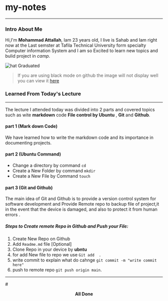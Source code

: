 # my-notes

---

### Intro About Me

Hi,I'm **Mohammad Attallah**,
Iam 23 years old, I live is Sahab and Iam right now at the Last semster at Tafila Technical University form specialty Computer information System and I am so Excited to learn new topics and bulid project in _camp_.

![hat Graduated ](https://cdn.pixabay.com/photo/2016/10/06/19/03/graduation-1719741_960_720.png)

> If you are using black mode on github the image will not display well you can view it [here](https://cdn.pixabay.com/photo/2016/10/06/19/03/graduation-1719741_960_720.png)

### Learned From Today's Lecture

---

The lecture I attended today was divided into 2 parts and covered topics such as wite **markdown** code **File control by Ubuntu** , **Git** and **Github**.

#### part 1 (Mark down Code)

We have learned how to write the markdown code and its importance in documenting projects.

#### part 2 (Ubuntu Command)

- Change a directory by command `cd`
- Create a New Folder by command `mkdir`
- Create a New File by Command `touch`

#### part 3 (Git and Github)

The main idea of Git and Github is to provide a version control system for software development and Provide Remote repo to backup file of project,it in the event that the device is damaged, and also to protect it from human errors .

##### Steps to Create remote Repo in Github and Push your File:

1. Create New Repo on Github
2. Add `Readme.md` file [Optional]
3. Clone Repo in your device by **ubntu**
4. for add New file to repo we use `Git add  .`
5. write commit to explain what do cahnge `git commit -m "write commit here"`
6. push to remote repo `git push origin main`.

---

#**<p style="text-align: center;">All Done</p>**

